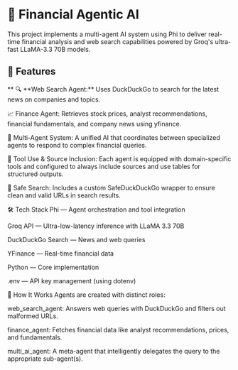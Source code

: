 <h1>🧠 Financial Agentic AI</h1>

This project implements a multi-agent AI system using Phi to deliver real-time financial analysis and web search capabilities powered by Groq's ultra-fast LLaMA-3.3 70B models.

<h2>💼 Features</h2>
** 🔍 **Web Search Agent:** Uses DuckDuckGo to search for the latest news on companies and topics.

📈 Finance Agent: Retrieves stock prices, analyst recommendations, financial fundamentals, and company news using yfinance.

🤖 Multi-Agent System: A unified AI that coordinates between specialized agents to respond to complex financial queries.

🧩 Tool Use & Source Inclusion: Each agent is equipped with domain-specific tools and configured to always include sources and use tables for structured outputs.

🧹 Safe Search: Includes a custom SafeDuckDuckGo wrapper to ensure clean and valid URLs in search results.

🛠️ Tech Stack
Phi — Agent orchestration and tool integration

Groq API — Ultra-low-latency inference with LLaMA 3.3 70B

DuckDuckGo Search — News and web queries

YFinance — Real-time financial data

Python — Core implementation

.env — API key management (using dotenv)

🚀 How It Works
Agents are created with distinct roles:

web_search_agent: Answers web queries with DuckDuckGo and filters out malformed URLs.

finance_agent: Fetches financial data like analyst recommendations, prices, and fundamentals.

multi_ai_agent: A meta-agent that intelligently delegates the query to the appropriate sub-agent(s).
